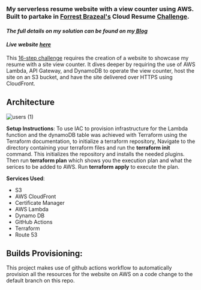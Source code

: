 <h3>My serverless resume website with a view counter using AWS. Built to partake in <a href="https://aws.amazon.com/developer/community/heroes/forrest-brazeal">Forrest Brazeal's</a> Cloud Resume <a href="https://cloudresumechallenge.dev/instructions/">Challenge</a>.</h3> 
<h4><i>The full details on my solution can be found on my<a href="https://leilayesufu.hashnode.dev/aws-cloud-resume-challenge"> Blog</a></i></h4>
<h4><i>Live website <a href="https://resume.leilayesufu.uno/">here</a></i></h4>
This <a href="https://cloudresumechallenge.dev/instructions/">16-step challenge</a> requires the creation of a website to showcase my resume with a site view counter. It dives deeper by requiring the use of AWS Lambda, API Gateway, and DynamoDB to operate the view counter, host the site on an S3 bucket, and have the site delivered over HTTPS using CloudFront.

## Architecture
![users (1)](https://github.com/leilayesufu/cloud_resume_challenge_aws/assets/78659709/fa15f90d-d268-416d-b85a-4739dc01a15f)

**Setup Instructions**:
To use IAC to provision infrastructure for the Lambda function and the dynamoDB table was achieved with Terraform using the Terraform documentation, to initialize a terraform repository, Navigate to the directory containing your terraform files and run the **terraform init** command. This initializes the repository and installs the needed plugins.
Then run **terraform plan** which shows you the execution plan and what the serices to be added to AWS. Run **terraform apply** to execute the plan.

**Services Used**:
- S3
- AWS CloudFront
- Certificate Manager
- AWS Lambda
- Dynamo DB
- GitHub Actions
- Terraform
- Route 53





## Builds Provisioning:
This project makes use of github actions workflow to automatically provision all the resources for the website on AWS
on a code change to the default branch on this repo.  



